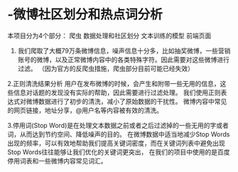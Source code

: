 # -微博社区划分和热点词分析
本项目分为4个部分：
爬虫 
数据处理和社区划分 
文本训练的模型 
前端页面

1. 我们爬取了大概79万条微博信息，噪声信息十分多，比如抽奖微博，一些营销账号的微博，以及正常微博内容中的各类特殊字符。因此需要对这些微博进行过滤。
（因为官方的反爬虫措施，爬虫部分目前可能已经失效）


2.正则清洗结果分析
用户在发布微博的时候，会产生和附带一些无用的信息，这些信息对话题的发现没有实际的帮助，因此需要进行过滤处理。
我们使用正则表达式对微博数据进行了初步的清洗，减小了原始数据的干扰性。
微博内容中常见的网页链接，地址分享，@用户名等内容被有效的清洗。


3.停用词(Stop Word)是在处理文本数据之前或者之后过滤掉的一些无用的字或者词，从而达到节约空间、降低噪声的目的。
在微博数据中适当地减少Stop Words出现的频率，可以有效地帮助我们提高关键词密度，而在关键词列表中避免出现Stop Words往往能够让我们优化的关键词更突出，
在我们的项目中使用的是百度停用词表和一些微博内容常见词汇。


